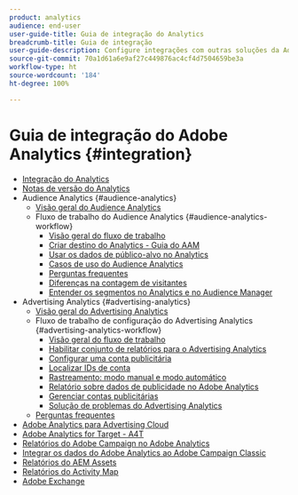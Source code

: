 ```yaml
---
product: analytics
audience: end-user
user-guide-title: Guia de integração do Analytics
breadcrumb-title: Guia de integração
user-guide-description: Configure integrações com outras soluções da Adobe Experience Cloud, como Audience Manager e Advertising Cloud.
source-git-commit: 70a1d61a6e9af27c449876ac4cf4d7504659be3a
workflow-type: ht
source-wordcount: '184'
ht-degree: 100%

---
```



# Guia de integração do Adobe Analytics {#integration}

+ [Integração do Analytics](home.md)
+ [Notas de versão do Analytics](https://experienceleague.adobe.com/docs/analytics/release-notes/latest.html?lang=pt-BR)
+ Audience Analytics {#audience-analytics}
   + [Visão geral do Audience Analytics](c-audience-analytics/mc-audiences-aam.md)
   + Fluxo de trabalho do Audience Analytics {#audience-analytics-workflow}
      + [Visão geral do fluxo de trabalho](c-audience-analytics/c-workflow/audiences-workflow.md)
      + [Criar destino do Analytics - Guia do AAM](https://experienceleague.adobe.com/docs/audience-manager/user-guide/features/destinations/experience-cloud-destinations/create-analytics-destination.html?lang=pt-BR)
      + [Usar os dados de público-alvo no Analytics](c-audience-analytics/c-workflow/use-audience-data-analytics.md)
      + [Casos de uso do Audience Analytics](c-audience-analytics/aam-audience-use-cases.md)
      + [Perguntas frequentes](c-audience-analytics/mc-audiences-faqs.md)
      + [Diferenças na contagem de visitantes](c-audience-analytics/visitor-count-reconciliation.md)
      + [Entender os segmentos no Analytics e no Audience Manager](c-audience-analytics/aam-analytics-segments.md)
+ Advertising Analytics {#advertising-analytics}
   + [Visão geral do Advertising Analytics](c-advertising-analytics/overview.md)
   + Fluxo de trabalho de configuração do Advertising Analytics {#advertising-analytics-workflow}
      + [Visão geral do fluxo de trabalho](c-advertising-analytics/c-adanalytics-workflow/aa-workflow.md)
      + [Habilitar conjunto de relatórios para o Advertising Analytics](c-advertising-analytics/c-adanalytics-workflow/aa-provision-rs.md)
      + [Configurar uma conta publicitária](c-advertising-analytics/c-adanalytics-workflow/aa-create-ad-account.md)
      + [Localizar IDs de conta](c-advertising-analytics/c-adanalytics-workflow/aa-locate-account-id.md)
      + [Rastreamento: modo manual e modo automático](c-advertising-analytics/c-adanalytics-workflow/aa-manual-vs-automatic-tracking.md)
      + [Relatório sobre dados de publicidade no Adobe Analytics](c-advertising-analytics/c-adanalytics-workflow/aa-report-ad-data-an.md)
      + [Gerenciar contas publicitárias](c-advertising-analytics/c-adanalytics-workflow/aa-manage-ad-accounts.md)
      + [Solução de problemas do Advertising Analytics](c-advertising-analytics/c-adanalytics-workflow/aa-troubleshooting.md)
   + [Perguntas frequentes](c-advertising-analytics/aa-faq.md)
+ [Adobe Analytics para Advertising Cloud](https://experienceleague.adobe.com/docs/advertising-cloud/integrations/analytics/overview.html?lang=pt-BR)
+ [Adobe Analytics for Target - A4T](https://experienceleague.adobe.com/docs/target/using/integrate/a4t/a4t.html?lang=pt-BR)
+ [Relatórios do Adobe Campaign no Adobe Analytics](adobe-campaign.md)
+ [Integrar os dados do Adobe Analytics ao Adobe Campaign Classic](analytics-to-campaign-classic.md)
+ [Relatórios do AEM Assets](aem-assets-reporting.md)
+ [Relatórios do Activity Map](activitmap-reporting.md)
+ [Adobe Exchange](https://www.adobeexchange.com/experiencecloud.analytics.html#product)
